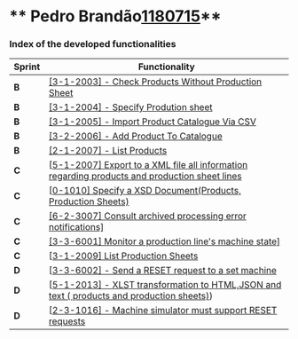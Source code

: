 ** Pedro Brandão[1180715](./)** 
===============================


### Index of the developed functionalities ###


| Sprint | Functionality                                                |
| ------ | ------------------------------------------------------------ |
| **B**  | [[3-1-2003] - Check Products Without Production Sheet](../../Engineer/1180715/CheckProductsWithoutProductionSheet/CheckProductsWithoutProductionSheet.md) |
| **B**  | [[3-1-2004] - Specify Prodution sheet](../../Engineer/1180715/SpecifyProductionSheet/SpecifyProductionSheet.md) |
| **B**  | [[3-1-2005] - Import Product Catalogue Via CSV](../../Engineer/1180715/ImportProducts/ImportProducts.md) |
| **B**  | [[3-2-2006] - Add Product To Catalogue](../../Engineer/1180715/AddProductToCatalogue/AddProductToCatalogue.md) |
| **B**  | [[2-1-2007] - List Products](../../Engineer/1180715/ListProducts/ListProducts.md) |
| **C**  | [[5-1-2007\] Export to a XML file all information regarding products and production sheet lines](../../Engineer/1180715/ExportXML/ExportXML.md) |
| **C**  | [[0-1010\] Specify a XSD Document(Products, Production Sheets)](../../Engineer/1180715/SpecifyXSDProductsProductionSheets/SpecifyXSD.md) |
| **C**  | [[6-2-3007\] Consult archived processing error notifications]](../../Engineer/1180715/ConsultArchivedErrorNotifications/ConsultArchivedErrorNotifications.md) |
| **C**  | [[3-3-6001\] Monitor a production line's machine state]](../../Engineer/1180715/MachineMonitoringSystem/MachineMonitoringSystem.md) |
| **C**  | [[3-1-2009\] List Production Sheets](../../Engineer/1180715/ListProductionSheets/ListProductionSheets.md) |
| **D**  | [[3-3-6002\] - Send a RESET request to a set machine](../../Engineer/1180715/SendResetRequest/SendReset.md) |
| **D**  | [[5-1-2013\] - XLST transformation to HTML,JSON and text ( products and production sheets)](../../Engineer/1180715/XLTTransformation/XLTTransformation.md)) |
| **D**  | [[2-3-1016\] - Machine simulator must support RESET requests](../../Engineer/1180715/SendResetRequest/SendReset.md) |